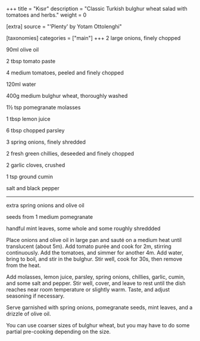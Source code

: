 +++
title = "Kısır"
description = "Classic Turkish bulghur wheat salad with tomatoes and herbs."
weight = 0

[extra]
source = "'Plenty' by Yotam Ottolenghi"

[taxonomies]
categories = ["main"]
+++
2 large onions, finely chopped

90ml olive oil

2 tbsp tomato paste

4 medium tomatoes, peeled and finely chopped

120ml water

400g medium bulghur wheat, thoroughly washed

1½ tsp pomegranate molasses

1 tbsp lemon juice

6 tbsp chopped parsley

3 spring onions, finely shredded

2 fresh green chillies, deseeded and finely chopped

2 garlic cloves, crushed

1 tsp ground cumin

salt and black pepper

<hr>

extra spring onions and olive oil

seeds from 1 medium pomegranate

handful mint leaves, some whole and some roughly shreddded

<!-- sep -->
Place onions and olive oil in large pan and sauté on a medium heat until translucent (about 5m).
Add tomato purée and cook for 2m, stirring continuously.
Add the tomatoes, and simmer for another 4m.
Add water, bring to boil, and stir in the bulghur.
Stir well, cook for 30s, then remove from the heat.

Add molasses, lemon juice, parsley, spring onions, chillies, garlic, cumin, and some salt and pepper.
Stir well, cover, and leave to rest until the dish reaches near room temperature or slightly warm.
Taste, and adjust seasoning if necessary.

Serve garnished with spring onions, pomegranate seeds, mint leaves, and a drizzle of olive oil.
<!-- sep -->
You can use coarser sizes of bulghur wheat, but you may have to do some partial pre-cooking depending on the size.
